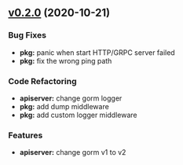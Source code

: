 
<a name="v0.2.0"></a>
## [v0.2.0](https://github.com/marmotedu/iam/compare/v0.1.2...v0.2.0) (2020-10-21)

### Bug Fixes

* **pkg:** panic when start HTTP/GRPC server failed
* **pkg:** fix the wrong ping path

### Code Refactoring

* **apiserver:** change gorm logger
* **pkg:** add dump middleware
* **pkg:** add custom logger middleware

### Features

* **apiserver:** change gorm v1 to v2

